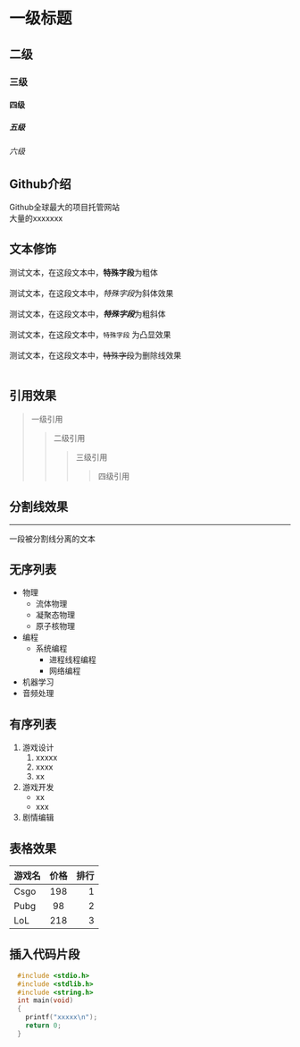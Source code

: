 # 一级标题
## 二级
### 三级
#### 四级
##### 五级
###### 六级


## Github介绍

 Github全球最大的项目托管网站<br>大量的xxxxxxx

## 文本修饰
  测试文本，在这段文本中，**特殊字段**为粗体<br><br>
  测试文本，在这段文本中，*特殊字段*为斜体效果<br><br>
  测试文本，在这段文本中，***特殊字段***为粗斜体<br><br>
  测试文本，在这段文本中，`特殊字段` 为凸显效果<br><br>
  测试文本，在这段文本中，~~特殊字段~~为删除线效果<br><br>  

## 引用效果

> 一级引用
>> 二级引用
>>> 三级引用
>>>> 四级引用

## 分割线效果<br>

---
  一段被分割线分离的文本


## 无序列表

* 物理
  * 流体物理
  * 凝聚态物理
  * 原子核物理
* 编程
  * 系统编程
    * 进程线程编程
    * 网络编程
* 机器学习
* 音频处理


## 有序列表

1. 游戏设计
   1. xxxxx
   2. xxxx
   3. xx
2. 游戏开发
   * xx
   * xxx
3. 剧情编辑

## 表格效果

游戏名|价格|排行
--|:--:|--:
Csgo|198|1
Pubg|98|2
LoL|218|3

## 插入代码片段

```c
  #include <stdio.h>
  #include <stdlib.h>
  #include <string.h>
  int main(void)
  {
	printf("xxxxx\n");
	return 0;
  }
```



